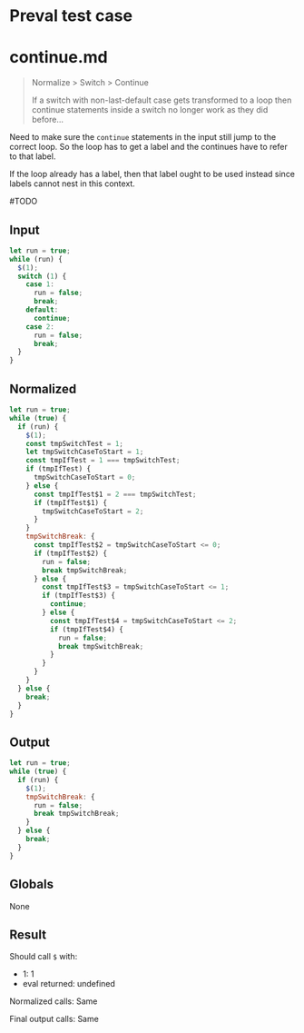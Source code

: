 # Preval test case

# continue.md

> Normalize > Switch > Continue
>
> If a switch with non-last-default case gets transformed to a loop then continue statements inside a switch no longer work as they did before...

Need to make sure the `continue` statements in the input still jump to the correct loop. So the loop has to get a label and the continues have to refer to that label.

If the loop already has a label, then that label ought to be used instead since labels cannot nest in this context.

#TODO

## Input

`````js filename=intro
let run = true;
while (run) {
  $(1);
  switch (1) {
    case 1:
      run = false;
      break;
    default:
      continue;
    case 2:
      run = false;
      break;
  }
}
`````

## Normalized

`````js filename=intro
let run = true;
while (true) {
  if (run) {
    $(1);
    const tmpSwitchTest = 1;
    let tmpSwitchCaseToStart = 1;
    const tmpIfTest = 1 === tmpSwitchTest;
    if (tmpIfTest) {
      tmpSwitchCaseToStart = 0;
    } else {
      const tmpIfTest$1 = 2 === tmpSwitchTest;
      if (tmpIfTest$1) {
        tmpSwitchCaseToStart = 2;
      }
    }
    tmpSwitchBreak: {
      const tmpIfTest$2 = tmpSwitchCaseToStart <= 0;
      if (tmpIfTest$2) {
        run = false;
        break tmpSwitchBreak;
      } else {
        const tmpIfTest$3 = tmpSwitchCaseToStart <= 1;
        if (tmpIfTest$3) {
          continue;
        } else {
          const tmpIfTest$4 = tmpSwitchCaseToStart <= 2;
          if (tmpIfTest$4) {
            run = false;
            break tmpSwitchBreak;
          }
        }
      }
    }
  } else {
    break;
  }
}
`````

## Output

`````js filename=intro
let run = true;
while (true) {
  if (run) {
    $(1);
    tmpSwitchBreak: {
      run = false;
      break tmpSwitchBreak;
    }
  } else {
    break;
  }
}
`````

## Globals

None

## Result

Should call `$` with:
 - 1: 1
 - eval returned: undefined

Normalized calls: Same

Final output calls: Same
